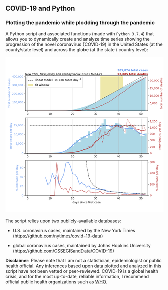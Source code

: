 ## COVID-19 and Python
### Plotting the pandemic while plodding through the pandemic

A Python script and associated functions (made with ```Python 3.7.4```) that allows you to dynamically create and analyze time series showing the progression of the novel coronavirus (COVID-19) in the United States (at the county/state level) and across the globe (at the state / country level):

![COVID-19 cases and deaths in Pennsylvania, New Jersey and New York](PA-NJ-NY2.png)

The script relies upon two publicly-available databases: 

* U.S. coronavirus cases, maintained by the New York Times [(https://github.com/nytimes/covid-19-data)](https://github.com/nytimes/covid-19-data) 

* global coronavirus cases, maintained by Johns Hopkins University [(https://github.com/CSSEGISandData/COVID-19)](https://github.com/CSSEGISandData/COVID-19)

**Disclaimer:** Please note that I am not a statistician, epidemiologist or public health official. Any inferences based upon data plotted and analyzed in this script have not been vetted or peer-reviewed. COVID-19 is a global health crisis, and for the most up-to-date, reliable information, I recommend official public health organizations such as [WHO](https://www.who.int/emergencies/diseases/novel-coronavirus-2019/events-as-they-happen).
